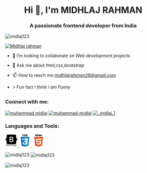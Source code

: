# <h1 align="center">Hi 👋, I'm MIDHLAJ RAHMAN </h1>
<h3 align="center">A passionate frontend developer from India</h3>

<p align="left"> <img src="https://komarev.com/ghpvc/?username=midlaj123&label=Profile%20views&color=0e75b6&style=flat" alt="midlaj123" /> </p>

<p align="left"> <a href="https://twitter.com/midhlaj_rahman" target="blank"><img src="https://img.shields.io/twitter/follow/Midhlaj rahman ?logo=twitter&style=for-the-badge" alt="Midhlaj rahman" /></a> </p>

- 👯 I’m looking to collaborate on *Web development projects*

- 💬 Ask me about *html,css,bootstrap*

- 📫 How to reach me *midhlajrahman26@gmail.com*

- ⚡ Fun fact *I think i am Funny*

<h3 align="left">Connect with me:</h3>
<p align="left">
<a href="https://twitter.com/muhammad midlaj" target="blank"><img align="center" src="https://raw.githubusercontent.com/rahuldkjain/github-profile-readme-generator/master/src/images/icons/Social/twitter.svg" alt="muhammad midlaj" height="30" width="40" /></a>
<a href="https://linkedin.com/in/muhammad-midlaj" target="blank"><img align="center" src="https://raw.githubusercontent.com/rahuldkjain/github-profile-readme-generator/master/src/images/icons/Social/linked-in-alt.svg" alt="muhammad-midlaj" height="30" width="40" /></a>
<a href="https://instagram.com/innocent._._heart" target="blank"><img align="center" src="https://raw.githubusercontent.com/rahuldkjain/github-profile-readme-generator/master/src/images/icons/Social/instagram.svg" alt="_midlaj_1" height="30" width="40" /></a>
</p>

<h3 align="left">Languages and Tools:</h3>
<p align="left"> <a href="https://getbootstrap.com" target="_blank" rel="noreferrer"> <img src="https://raw.githubusercontent.com/devicons/devicon/master/icons/bootstrap/bootstrap-plain-wordmark.svg" alt="bootstrap" width="40" height="40"/> </a> <a href="https://www.w3schools.com/css/" target="_blank" rel="noreferrer"> <img src="https://raw.githubusercontent.com/devicons/devicon/master/icons/css3/css3-original-wordmark.svg" alt="css3" width="40" height="40"/> </a> <a href="https://www.w3.org/html/" target="_blank" rel="noreferrer"> <img src="https://raw.githubusercontent.com/devicons/devicon/master/icons/html5/html5-original-wordmark.svg" alt="html5" width="40" height="40"/> </a> </p>

<p><img align="left" src="https://github-readme-stats.vercel.app/api/top-langs?username=midlaj123&show_icons=true&locale=en&layout=compact" alt="midlaj123" /></p>

<p>&nbsp;<img align="center" src="https://github-readme-stats.vercel.app/api?username=midlaj123&show_icons=true&locale=en" alt="midlaj123" /></p>

<p><img align="center" src="https://github-readme-streak-stats.herokuapp.com/?user=midlaj123&" alt="midlaj123" /></p>


